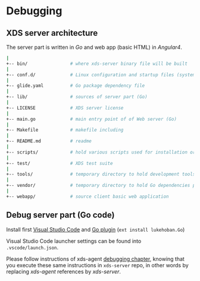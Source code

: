 <!-- WARNING: This file is generated by fetch_docs.js using /home/boron/Documents/AGL/docs-webtemplate/site/_data/tocs/devguides/master/xds-docs-guides-devguides-book.yml -->
# Debugging

## XDS server architecture

The server part is written in *Go* and web app (basic HTML) in *Angular4*.

```bash
|
+-- bin/                # where xds-server binary file will be built
|
+-- conf.d/             # Linux configuration and startup files (systemd user service)
|
+-- glide.yaml          # Go package dependency file
|
+-- lib/                # sources of server part (Go)
|
+-- LICENSE             # XDS server license
|
+-- main.go             # main entry point of of Web server (Go)
|
+-- Makefile            # makefile including
|
+-- README.md           # readme
|
+-- scripts/            # hold various scripts used for installation or startup
|
+-- test/               # XDS test suite
|
+-- tools/              # temporary directory to hold development tools (like glide)
|
+-- vendor/             # temporary directory to hold Go dependencies packages
|
+-- webapp/             # source client basic web application
```

## Debug server part (Go code)

Install first [Visual Studio Code](https://code.visualstudio.com/) and
[Go plugin](https://marketplace.visualstudio.com/items?itemName=lukehoban.Go)
(`ext install lukehoban.Go`)

Visual Studio Code launcher settings can be found into `.vscode/launch.json`.

Please follow instructions of xds-agent [debugging chapter](../2_xds-agent/4_debug.html#debug-xds-agent-go-code),
knowing that you execute these same instructions in `xds-server` repo, in other words
by replacing *xds-agent* references by *xds-server*.
